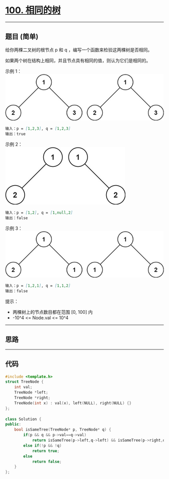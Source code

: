 # [100. 相同的树](https://leetcode.cn/problems/same-tree/description/)

---

## 题目 (简单)

给你两棵二叉树的根节点 p 和 q ，编写一个函数来检验这两棵树是否相同。  

如果两个树在结构上相同，并且节点具有相同的值，则认为它们是相同的。  

示例 1：  
![Alt text](https://github.com/yang-yang-o-o/CodingNotes/blob/main/Coding/asset/100_1.png)  

```markdown
输入：p = [1,2,3], q = [1,2,3]
输出：true
```

示例 2：  
![Alt text](https://github.com/yang-yang-o-o/CodingNotes/blob/main/Coding/asset/100_2.png)

```markdown
输入：p = [1,2], q = [1,null,2]
输出：false
```

示例 3：  
![Alt text](https://github.com/yang-yang-o-o/CodingNotes/blob/main/Coding/asset/100_3.png)

```markdown
输入：p = [1,2,1], q = [1,1,2]
输出：false
```

提示：  

- 两棵树上的节点数目都在范围 [0, 100] 内
- -10^4 <= Node.val <= 10^4

---

## 思路

---

## 代码

```C++
#include <template.h>
struct TreeNode {
    int val;
    TreeNode *left;
    TreeNode *right;
    TreeNode(int x) : val(x), left(NULL), right(NULL) {}
};

class Solution {
public:
    bool isSameTree(TreeNode* p, TreeNode* q) {
        if(p && q && p->val==q->val)
            return isSameTree(p->left,q->left) && isSameTree(p->right,q->right);
        else if(!p && !q)
            return true;
        else 
            return false;
    }
};
```
